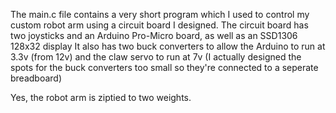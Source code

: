 The main.c file contains a very short program which I used to control my custom robot arm using a circuit board I designed. The circuit board has two joysticks and an Arduino Pro-Micro board, as well as an SSD1306 128x32 display 
It also has two buck converters to allow the Arduino to run at 3.3v (from 12v) and the claw servo to run at 7v (I actually designed the spots for the buck converters too small so they're connected to a seperate breadboard)


Yes, the robot arm is ziptied to two weights.
